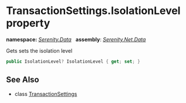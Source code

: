 # TransactionSettings.IsolationLevel property
**namespace:** *[Serenity.Data](../../README.md#serenity.data-namespace)*   **assembly**: *[Serenity.Net.Data](../../README.md)*

Gets sets the isolation level

```csharp
public IsolationLevel? IsolationLevel { get; set; }
```

## See Also

* class [TransactionSettings](../TransactionSettings.md)